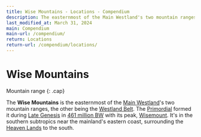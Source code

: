 ```yaml
---
title: Wise Mountains - Locations - Compendium
description: The easternmost of the Main Westland's two mountain ranges
last_modified_at: March 31, 2024
main: Compendium
main-url: /compendium/
return: Locations
return-url: /compendium/locations/
---
```


# Wise Mountains
Mountain range
{: .cap}

The **Wise Mountains** is the easternmost of the [Main Westland](/compendium/locations/main-westlands/)'s two mountain ranges, the other being the [Westland Belt](/compendium/locations/westland-belt/). The [Primordial](/compendium/creatures/primordial/) formed it during [Late Genesis](/compendium/events/genesis/#late-genesis) in [461 million BW](/compendium/events/genesis/#461-million-bw) with its peak, [Wisemount](/compendium/locations/wisemount/). It's in the southern subtropics near the mainland's eastern coast, surrounding the [Heaven Lands](/compendium/locations/heaven-lands/) to the south.